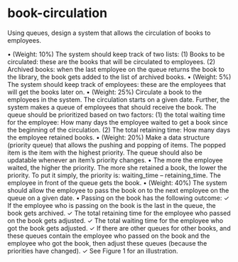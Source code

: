 # book-circulation

Using queues, design a system that allows the circulation of books to employees. 

• (Weight: 10%) The system should keep track of two lists: (1) Books to be circulated: these are
the books that will be circulated to employees. (2) Archived books: when the last employee on
the queue returns the book to the library, the book gets added to the list of archived books.
• (Weight: 5%) The system should keep track of employees: these are the employees that will get
the books later on.
• (Weight: 25%) Circulate a book to the employees in the system. The circulation starts on a given
date. Further, the system makes a queue of employees that should receive the book. The queue
should be prioritized based on two factors: (1) the total waiting time for the employee: How
many days the employee waited to get a book since the beginning of the circulation. (2) The
total retaining time: How many days the employee retained books.
• (Weight: 20%) Make a data structure (priority queue) that allows the pushing and popping of
items. The popped item is the item with the highest priority. The queue should also be
updatable whenever an item’s priority changes.
• The more the employee waited, the higher the priority. The more she retained a book, the lower
the priority. To put it simply, the priority is: waiting_time – retaining_time.
The employee in front of the queue gets the book.
• (Weight: 40%) The system should allow the employee to pass the book on to the next employee
on the queue on a given date.
• Passing on the book has the following outcome:
✓ If the employee who is passing on the book is the last in the queue, the book gets
archived.
✓ The total retaining time for the employee who passed on the book gets adjusted.
✓ The total waiting time for the employee who got the book gets adjusted.
✓ If there are other queues for other books, and these queues contain the employee who
passed on the book and the employee who got the book, then adjust these queues
(because the priorities have changed).
✓ See Figure 1 for an illustration.
